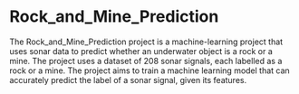 # Rock_and_Mine_Prediction
The Rock_and_Mine_Prediction project is a machine-learning project that uses sonar data to predict whether an underwater object is a rock or a mine. The project uses a dataset of 208 sonar signals, each labelled as a rock or a mine. The project aims to train a machine learning model that can accurately predict the label of a sonar signal, given its features.
